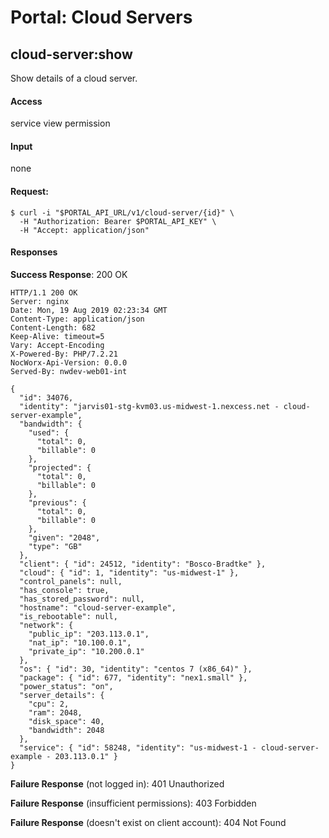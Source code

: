 # Portal: Cloud Servers

## cloud-server:show
Show details of a cloud server.

#### Access
service view permission

#### Input
none

#### Request:
```
$ curl -i "$PORTAL_API_URL/v1/cloud-server/{id}" \
  -H "Authorization: Bearer $PORTAL_API_KEY" \
  -H "Accept: application/json"
```

#### Responses
**Success Response**: 200 OK
```
HTTP/1.1 200 OK
Server: nginx
Date: Mon, 19 Aug 2019 02:23:34 GMT
Content-Type: application/json
Content-Length: 682
Keep-Alive: timeout=5
Vary: Accept-Encoding
X-Powered-By: PHP/7.2.21
NocWorx-Api-Version: 0.0.0
Served-By: nwdev-web01-int

{
  "id": 34076,
  "identity": "jarvis01-stg-kvm03.us-midwest-1.nexcess.net - cloud-server-example",
  "bandwidth": {
    "used": {
      "total": 0,
      "billable": 0
    },
    "projected": {
      "total": 0,
      "billable": 0
    },
    "previous": {
      "total": 0,
      "billable": 0
    },
    "given": "2048",
    "type": "GB"
  },
  "client": { "id": 24512, "identity": "Bosco-Bradtke" },
  "cloud": { "id": 1, "identity": "us-midwest-1" },
  "control_panels": null,
  "has_console": true,
  "has_stored_password": null,
  "hostname": "cloud-server-example",
  "is_rebootable": null,
  "network": {
    "public_ip": "203.113.0.1",
    "nat_ip": "10.100.0.1",
    "private_ip": "10.200.0.1"
  },
  "os": { "id": 30, "identity": "centos 7 (x86_64)" },
  "package": { "id": 677, "identity": "nex1.small" },
  "power_status": "on",
  "server_details": {
    "cpu": 2,
    "ram": 2048,
    "disk_space": 40,
    "bandwidth": 2048
  },
  "service": { "id": 58248, "identity": "us-midwest-1 - cloud-server-example - 203.113.0.1" }
}
```

**Failure Response** (not logged in): 401 Unauthorized

**Failure Response** (insufficient permissions): 403 Forbidden

**Failure Response** (doesn't exist on client account): 404 Not Found
